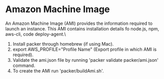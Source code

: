 # Amazon Machine Image

An Amazon Machine Image (AMI) provides the information required to launch an instance. This AMI contains installation details fo node.js, npm, aws-cli, code deploy-agent.\

1. Install packer through homebrew (if using Mac).
2. export AWS_PROFILE="Profile Name" (Export profile in which AMI is required).
3. Validate the ami.json file by running 'packer validate packer/ami.json' command.
4. To create the AMI run 'packer/buildAmi.sh'.

